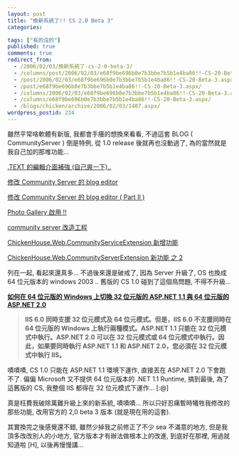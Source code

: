 ```yaml
---
layout: post
title: "換新系統了!! CS 2.0 Beta 3"
categories:

tags: ["有的沒的"]
published: true
comments: true
redirect_from:
  - /2006/02/03/換新系統了-cs-2-0-beta-3/
  - /columns/post/2006/02/03/e68f9be696b0e7b3bbe7b5b1e4ba86!!-CS-20-Beta-3.aspx/
  - /post/2006/02/03/e68f9be696b0e7b3bbe7b5b1e4ba86!!-CS-20-Beta-3.aspx/
  - /post/e68f9be696b0e7b3bbe7b5b1e4ba86!!-CS-20-Beta-3.aspx/
  - /columns/2006/02/03/e68f9be696b0e7b3bbe7b5b1e4ba86!!-CS-20-Beta-3.aspx/
  - /columns/e68f9be696b0e7b3bbe7b5b1e4ba86!!-CS-20-Beta-3.aspx/
  - /blogs/chicken/archive/2006/02/03/1407.aspx/
wordpress_postid: 234
---
```


雖然平常啥軟體有新版, 我都會手癢的想換來看看, 不過這套 BLOG ( CommunityServer ) 倒是特例, 從 1.0 release 後就再也沒動過了, 為的當然就是我自己加的那堆功能...

[.TEXT 的編輯介面補強 (自己爽一下)..](/post/TEXT-e79a84e7b7a8e8bcafe4bb8be99da2e8a39ce5bcb7-(e887aae5b7b1e788bde4b880e4b88b).aspx)

[修改 Community Server 的 blog editor](/post/e4bfaee694b9-Community-Server-e79a84-blog-editor.aspx)

[修改 Community Server 的 blog editor ( Part II )](/post/e4bfaee694b9-Community-Server-e79a84-blog-editor-(-Part-II-).aspx)

[Photo Gallery 啟用 !!](/post/Photo-Gallery-e5959fe794a8-!!.aspx)

[community server 改造工程](/post/community-server-e694b9e980a0e5b7a5e7a88b.aspx)

[ChickenHouse.Web.CommunityServiceExtension 新增功能](/post/ChickenHouseWebCommunityServiceExtension-e696b0e5a29ee58a9fe883bd.aspx)

[ChickenHouse.Web.CommunityServerExtension 新功能 之 2](/post/ChickenHouseWebCommunityServerExtension-e696b0e58a9fe883bd-e4b98b-2.aspx)

列在一起, 看起來還真多... 不過後來還是破戒了, 因為 Server 升級了, OS 也換成 64 位元版本的 windows 2003 .. 舊版的 CS 1.0 碰到了這個鳥問題, 不得不升級...

[**如何在 64 位元版的 Windows 上切換 32 位元版的 ASP.NET 1.1 與 64 位元版的 ASP.NET 2.0**](http://support.microsoft.com/kb/894435/zh-tw)

> **IIS 6.0 同時支援 32 位元模式及 64 位元模式。但是，IIS 6.0 不支援同時在 64 位元版的 Windows 上執行兩種模式。ASP.NET 1.1 只能在 32 位元模式中執行。ASP.NET 2.0 可以在 32 位元模式或 64 位元模式中執行。因此，如果要同時執行 ASP.NET 1.1 和 ASP.NET 2.0，您必須在 32 位元模式中執行 IIS。**

嘖嘖嘖, CS 1.0 只能在 ASP.NET 1.1 環境下運作, 直接丟在 ASP.NET 2.0 下會跑不了. 偏偏 Microsoft 又不提供 64 位元版本的 .NET 1.1 Runtime, 搞到最後, 為了這舊版的 CS, 我整個 IIS 都得在 32 位元模式下運作... [:@]

真是枉費我破除萬難升級上來的新系統, 嘖嘖嘖... 所以只好忍痛暫時犧牲我修改的那些功能, 改用官方的 2,0 beta 3 版本 (就是現在用的這套).

其實換完之後感覺還不錯, 雖然少掉我之前修正了不少 sea 不滿意的地方, 但是我頂多改改別人的小地方, 官方版本才有辦法做根本上的改進, 到底好在那裡, 用過就知道啦 [H], 以後再慢慢講...
